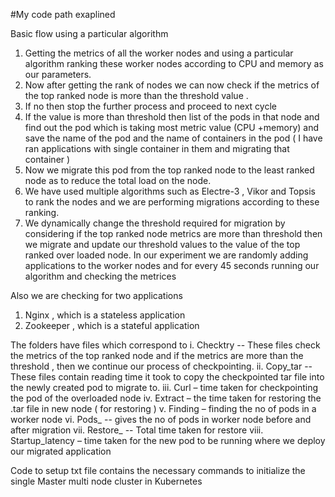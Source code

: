 #My code path exaplined

Basic flow using a particular algorithm

1.	Getting the metrics of all the worker nodes and using a particular algorithm ranking these worker nodes according to CPU and memory as our parameters.
2.	Now after getting the rank of nodes we can now check if the metrics of the top ranked node is more than the threshold value .
3.	If no then stop the further process and proceed to next cycle
4.	If the value is more than threshold then list of the pods  in that node and find out the pod which is taking most metric value (CPU +memory) and save the name of the pod and the name of containers in the pod ( I have ran applications with single container in them and migrating that container )
5.	Now  we migrate this pod from the top ranked node to the least ranked node as to reduce the total load on the node.
6.	We have used multiple algorithms such as Electre-3 , Vikor and Topsis to rank the nodes and we are performing migrations according to these ranking.
7.	We dynamically change the threshold required for migration by considering if the top ranked node metrics are more than threshold then we migrate and update our threshold values to the value of the top ranked over loaded node.
In our experiment we are randomly adding applications to the worker nodes and for every 45 seconds running our algorithm and checking the metrices

Also we are checking for two applications 
1)	Nginx , which is a stateless application
2)	Zookeeper , which is a stateful application

The folders have files which correspond to 
i.	Checktry    --  These files check the metrics of the top ranked node and if the metrics are more than the threshold , then we continue our process of checkpointing.
ii.	Copy_tar --  These files contain reading time it took to copy the checkpointed tar file into the newly created pod to migrate to.
iii.	Curl – time taken for checkpointing the pod of the overloaded node
iv.	Extract – the time taken for restoring the .tar file in new node ( for restoring )
v.	Finding – finding the no of pods in a worker node
vi.	Pods_ -- gives the no of pods in  worker node before and after migration
vii.	Restore_ -- Total time taken for restore
viii.	Startup_latency – time taken for the new pod to be running where we deploy our migrated application


Code to setup txt file contains the necessary commands to initialize the single Master multi node cluster in Kubernetes



